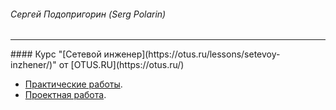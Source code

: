 ###### Сергей Подопригорин  (Serg Polarin)
<hr>
#### Курс "[Сетевой инженер](https://otus.ru/lessons/setevoy-inzhener/)" от [OTUS.RU](https://otus.ru/)

 - [Практические работы](labs/).
 - [Проектная работа](final/).
